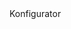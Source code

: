 <!DOCTYPE html>
<html lang="en-us">

<head>
  <meta charset="utf-8">
  <meta http-equiv="Content-Type" content="text/html; charset=utf-8">
  <title>Unity WebGL Player | Konfigurator</title>
  <link rel="shortcut icon" href="TemplateData/favicon.ico">
  <link rel="stylesheet" href="TemplateData/style.css">
  <script src="../TemplateData/UnityProgress.js"></script>
  <script src="../Build/UnityLoader.js"></script>
  <script>
    var unityInstance = UnityLoader.instantiate("unityContainer", "Build/newBuild.json", { onProgress: UnityProgress });
  </script>
</head>

<body>
  <div id="background">
    <div class="webgl-content">
      <div id="unityContainer" style="width: 960px; height: 600px"></div>
      <div class="footer">
        <div class="webgl-logo"></div>
        <div class="fullscreen" onclick="unityInstance.SetFullscreen(1)"></div>
        <div class="title">Konfigurator</div>
      </div>
    </div>
  </div>
</body>

</html>
